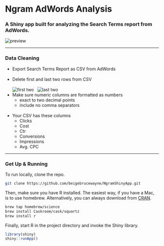 # Ngram AdWords Analysis
### A Shiny app built for analyzing the Search Terms report from AdWords.

![preview](https://i.imgur.com/1gCVfoW.jpg)

---
### Data Cleaning  

- Export Search Terms Report as CSV from AdWords  
&nbsp;  
- Delete first and last two rows from CSV  
&nbsp;  
![first two](https://i.imgur.com/gwV5DOF.png)
&nbsp;
![last two](https://i.imgur.com/8yENiAQ.png)
&nbsp;
- Make sure numeric columns are formatted as numbers
  - exact to two decimal points
  - include no comma separators  
&nbsp;
- Your CSV has these columns
  - Clicks
  - Cost
  - Ctr
  - Conversions
  - Impressions
  - Avg. CPC

---
### Get Up & Running  

To run locally, clone the repo.
```bash
git clone https://github.com/beigebrucewayne/NgramShinyApp.git
```

Then, make sure you have R installed. The easiest way, if you have a Mac, is to use homebrew. Alternatively, you can always download from [CRAN](https://cran.r-project.org/).
```bash
brew tap homebrew/science
brew install Caskroom/cask/xquartz
brew install r
```

Finally, start R in the project directory and invoke the Shiny library.
```r
library(shiny)
shiny::runApp()
```
